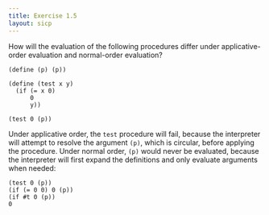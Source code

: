 ```yaml
---
title: Exercise 1.5
layout: sicp
---
```


How will the evaluation of the following procedures differ under applicative-order evaluation and normal-order evaluation?

```racket
(define (p) (p))

(define (test x y)
  (if (= x 0)
      0
      y))

(test 0 (p))
```

Under applicative order, the `test` procedure will fail, because the interpreter will attempt to resolve the argument `(p)`, which is circular, before applying the procedure. Under normal order, `(p)` would never be evaluated, because the interpreter will first expand the definitions and only evaluate arguments when needed:

```racket
(test 0 (p))
(if (= 0 0) 0 (p))
(if #t 0 (p))
0
```
